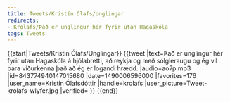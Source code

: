 ```yaml
---
title: Tweets/Kristín Ólafs/Unglingar
redirects:
- Krolafs/Það er unglingur hér fyrir utan Hagaskóla
tags: Tweets
---
```


{{start|Tweets/Kristín Ólafs/Unglingar}}
<level b2/>
{{tweet
|text=Það er unglingur hér fyrir utan Hagaskóla á hjólabretti, að reykja og með sólgleraugu og ég vil bara viðurkenna það að ég er logandi hrædd.
|audio=ao7p.mp3
|id=843774940147015680
|date=1490006596000
|favorites=176
|user_name=Kristín Ólafsdóttir
|handle=krolafs
|user_picture=Tweet-krolafs-wlyfer.jpg
|verified=
}}
{{end}}<noinclude>

</noinclude>